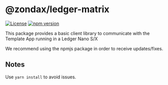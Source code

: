# @zondax/ledger-matrix

[![License](https://img.shields.io/badge/License-Apache%202.0-blue.svg)](https://opensource.org/licenses/Apache-2.0)
[![npm version](https://badge.fury.io/js/%40zondax%2Fledger-matrix.svg)](https://badge.fury.io/js/%40zondax%2Fledger-matrix)

This package provides a basic client library to communicate with the Template App running in a Ledger Nano S/X

We recommend using the npmjs package in order to receive updates/fixes.

## Notes

Use `yarn install` to avoid issues.
